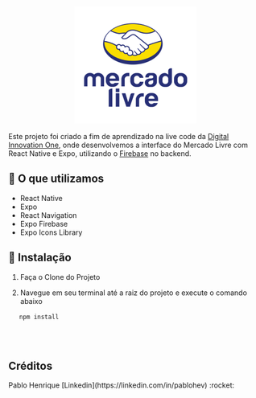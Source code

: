 <p align="center">
  <img src='assets/logo.png'/>
</p>

Este projeto foi criado a fim de aprendizado na live code da [Digital Innovation One](https://digitalinnovation.one/), 
onde desenvolvemos a interface do Mercado Livre com React Native e Expo, utilizando o [Firebase](https://firebase.google.com/) no backend.


**🔧 O que utilizamos**
---
- React Native
- Expo
- React Navigation
- Expo Firebase
- Expo Icons Library


**🚀 Instalação**
---

1. Faça o Clone do Projeto

2. Navegue em seu terminal até a raiz do projeto  e execute o comando abaixo 
 ```bash
	npm install 
```

<br>
<br>

## Créditos
<p> Pablo Henrique [Linkedin](https://linkedin.com/in/pablohev) :rocket:</p>


